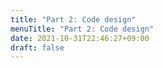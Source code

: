 ```yaml
---
title: "Part 2: Code design"
menuTitle: "Part 2: Code design"
date: 2021-10-31T22:46:27+09:00
draft: false
---
```

